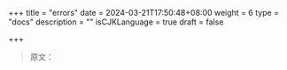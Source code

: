 +++
title = "errors"
date = 2024-03-21T17:50:48+08:00
weight = 6
type = "docs"
description = ""
isCJKLanguage = true
draft = false

+++

> 原文：
